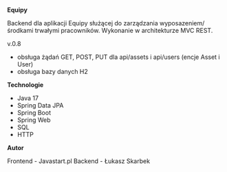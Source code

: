 **Equipy**

Backend dla aplikacji Equipy służącej do zarządzania wyposazeniem/środkami trwałymi pracowników. Wykonanie w architekturze MVC REST.

v.0.8
- obsługa żądań GET, POST, PUT dla api/assets i api/users (encje Asset i User)
- obsługa bazy danych H2

**Technologie**
- Java 17
- Spring Data JPA
- Spring Boot
- Spring Web
- SQL
- HTTP

**Autor**

Frontend - Javastart.pl
Backend - Łukasz Skarbek




